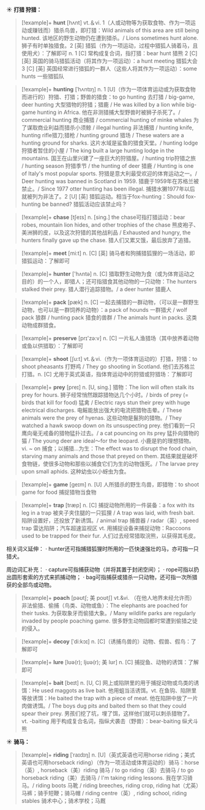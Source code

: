 ☀ <span class="category">**打猎 狩猎：**</span>
>[!example]+ <span class="vocabulary">**hunt**</span> [hʌnt] 
> <span class="definition">vt.＆vi. 1（人或动物等为获取食物、作为一项运动或赚钱而）猎杀鸟兽，即打猎：</span>Wild animals of this area are still being hunted. 该地区的野生动物仍在遭到猎杀。/ Lions sometimes hunt alone. 狮子有时单独猎食。<span class="definition">2 [英] 猎狐（作为一项运动，过程中猎狐人骑着马，且使用犬）：</span>了解即可 <span class="definition">n. 1 [C] 常构成复合词，指打猎：</span>bear hunt 猎熊 <span class="definition">2 [C] [英] 英国的骑马猎狐活动（将其作为一项运动）：</span>a hunt meeting 猎狐大会 <span class="definition">3 [C] [英] 英国经常进行猎狐的一群人（这些人将其作为一项运动）：</span>some hunts 一些猎狐队
                      
>[!example]+ <span class="vocabulary">**hunting**</span> [ˈhʌntɪŋ]
> <span class="definition">n. 1 [U]（作为一项体育运动或为获取食物而进行的）狩猎、打猎；野兽的猎食：</span>to go hunting 去打猎 / big-game, deer hunting 大型猎物的狩猎；猎鹿 / He was killed by a lion while big-game hunting in Africa. 他在非测猎捕大型野兽时被狮子杀死了。/ commercial hunting 商业捕猎 / commercial hunting of minke whales 为了谋取商业利益而猎杀小须鲸 / illegal hunting 非法捕猎 / hunting knife, hunting rifle猎刀;猎枪 / hunting ground 猎场 / These waters are a hunting ground for sharks. 这片水域是鲨鱼的猎食天堂。/ hunting lodge 狩猎者暂住的小屋 / The king built a large hunting lodge in the mountains. 国王在山里兴建了一座巨大的狩猎屋。/ hunting trip狩猎之旅 / hunting season 狩猎季节 / the hunting of deer 猎鹿 / Hunting is one of Italy's most popular sports. 狩猎是意大利最受欢迎的体育运动之一。/ Deer hunting was banned in Scotland in 1959. 猎鹿于1959年在苏格兰被禁止。/ Since 1977 otter hunting has been illegal. 捕猎水獭1977年以后就被列为非法了。<span class="definition">2 [U] [英] 猎狐运动。相当于fox-hunting：</span>Should fox-hunting be banned? 猎狐活动应该禁止吗？

>[!example]+ <span class="vocabulary">**chase**</span> [tʃeɪs]
> <span class="definition">n. [sing.] the chase可指打猎运动：</span>bear robes, mountain lion hides, and other trophies of the chase 熊皮袍子、美洲狮的皮，以及这次狩猎的其他战利品 / Exhausted and hungry, the hunters finally gave up the chase. 猎人们又累又饿，最后放弃了追猎。

>[!example]+ <span class="vocabulary">**meet**</span> [mi:t] 
> <span class="definition">n. [C] [英] 骑马者和狗捕猎狐狸的一场活动，即猎狐运动：</span>了解即可

>[!example]+ <span class="vocabulary">**hunter**</span> ['hʌntə] 
> <span class="definition">n. [C] 猎取野生动物为食（或为体育运动之目的）的一个人，即猎人；还可指猎食其他动物的一只动物：</span>The hunters stalked their prey. 猎人潜行追踪猎物。/ a deer hunter 猎鹿人

>[!example]+ <span class="vocabulary">**pack**</span> [pæk] 
> <span class="definition">n. [C] 一起去捕猎的一群动物，（可以是一群野生动物，也可以是一群饲养的动物）：</span>a pack of hounds 一群猎犬 / wolf pack 狼群 / hunting pack 猎食的兽群 / The animals hunt in packs. 这类动物成群猎食。

>[!example]+ <span class="vocabulary">**preserve**</span> [prɪ'zə:v] 
> <span class="definition">n. [C] 一片私人渔猎场（其中放养着动物或鱼以供猎取）：</span>了解即可

>[!example]+ <span class="vocabulary">**shoot**</span> [ʃu:t] 
> <span class="definition">vt.＆vi.（作为一项体育运动的）打猎，狩猎：</span>to shoot pheasants 打野鸡 / They go shooting in Scotland. 他们去苏格兰打猎。<span class="definition">n. [C] 尤用于英式英语，指体育运动中的狩猎或狩猎场：</span>了解即可
                      
>[!example]+ <span class="vocabulary">**prey**</span> [preɪ]
> <span class="definition">n. [U, sing.] 猎物：</span>The lion will often stalk its prey for hours. 狮子经常悄然跟踪猎物达几个小时。/ birds of prey (= birds that kill for food) 猛禽 / Electric rays stun their prey with huge electrical discharges. 电鳐能放出强大的电流把猎物击晕。/ These animals were the prey of hyenas. 这些动物是鬣狗的猎物。/ They watched a hawk swoop down on its unsuspecting prey. 他们看到一只鹰向毫无戒备的猎物猛扑过去。/ a cat pouncing on its prey 猛扑向猎物的猫 / The young deer are ideal～for the leopard. 小鹿是豹的理想猎物。<span class="definition">vi. ~ on 捕食；以捕猎…为生：</span>The effect was to disrupt the food chain, starving many animals and those that preyed on them. 其结果就是破坏食物链，使很多动物和那些以捕食它们为生的动物饿死。/ The larvae prey upon small aphids. 这种幼虫以小蚜虫为食。

>[!example]+ <span class="vocabulary">**game**</span> [ɡeɪm] 
> <span class="definition">n. [U] 人所猎杀的野生鸟兽，即猎物：</span>to shoot game for food 捕捉猎物当食物

>[!example]+ <span class="vocabulary">**trap**</span> [træp] 
> <span class="definition">n. [C] 捕捉动物所用的一件装备：</span>a fox with its leg in a trap 被夹子夹住腿的一只狐狸 / A trap was laid, with fresh bait. 陷阱设置好，还投放了新诱饵。/ animal trap 捕兽器 / radar（英）, speed trap 雷达陷阱；汽车超速监视区 <span class="definition">vt. 用捕捉设备来捕捉动物：</span>Raccoons used to be trapped for their fur. 人们过去经常猎取浣熊，以获得其毛皮。

相关词义延伸：
· hunter还可指捕猎狐狸时所用的一匹快速强壮的马，亦可指一只猎犬。

周边词汇补充：
· capture可指捕获动物（并将其置于封闭空间）；
· rope可指以扔出圆形套索的方式来抓捕动物；
· bag可指捕获或猎杀一只动物，还可指一次所猎获的全部鸟或动物。
      
>[!example]+ <span class="vocabulary">**poach**</span> [pəʊtʃ; 美 poʊtʃ]
> <span class="definition">vt.&vi. （在他人地界未经允许而）非法偷猎、偷捕（鸟类、动物或鱼）：</span>The elephants are poached for their tusks. 为获取象牙而偷猎大象。/ Many wildlife parks are regularly invaded by people poaching game. 很多野生动物园都时常遭到偷猎之徒的侵入。
           
>[!example]+ <span class="vocabulary">**decoy**</span> [ˈdi:kɔɪ]
> <span class="definition">n. [C]（诱捕鸟兽的）动物、假兽、假鸟：</span>了解即可
           
>[!example]+ <span class="vocabulary">**lure**</span> [lʊə(r); ljʊə(r); 美 lʊr]
> <span class="definition">n. [C] 捕捉鱼、动物的诱饵：</span>了解即可
           
>[!example]+ <span class="vocabulary">**bait**</span> [beɪt]
> <span class="definition">n. [U, C] 网上或陷阱里的用于捕捉动物或鸟类的诱饵：</span>He used maggots as live bait. 他用蛆当活诱饵。<span class="definition">vt. 在鱼钩、陷阱里等放诱饵：</span>He baited the trap with a piece of meat. 他在陷阱中放了一片肉做诱饵。/ The boys dug pits and baited them so that they could spear their prey. 男孩们挖了坑，埋了饵，这样他们就可以刺杀猎物了。<span class="definition">vt. -baiting 用于构成复合名词，指纵犬袭击（野兽）：</span>bear-baiting 纵犬斗熊

☀ <span class="category">**骑马：**</span>
>[!example]+ <span class="vocabulary">**riding**</span> [ˈraɪdɪŋ]
> <span class="definition">n. [U]（英式英语也可用horse riding；美式英语也可用horseback riding）（作为一项活动或体育运动的）骑马：</span>horse（英）, horseback（美）riding 骑马 / to go riding（英）去骑马 / to go horseback riding（美）去骑马 / I'm taking riding lessons. 我在学习骑马。/ riding boots 马靴 / riding breeches, riding crop, riding hat（尤英）马裤；骑手短鞭；骑马帽 / riding centre（英）, riding school, riding stables 骑术中心；骑术学校；马厩




